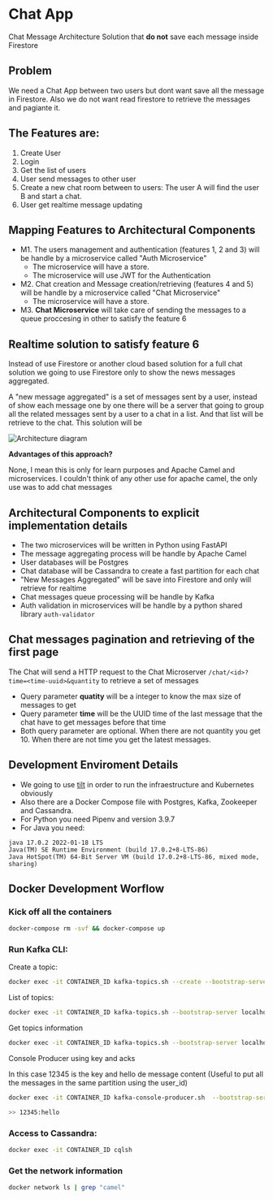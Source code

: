 # Chat App

Chat Message Architecture Solution that **do not** save each message inside Firestore

## Problem

We need a Chat App between two users but dont want save all the message in Firestore. Also we do not want read firestore to retrieve the messages and pagiante it.

## The Features are:

1. Create User
2. Login
3. Get the list of users
4. User send messages to other user 
5. Create a new chat room between to users: The user A will find the user B and start a chat.
6. User get realtime message updating

## Mapping Features to Architectural Components

- M1. The users management and authentication (features 1, 2 and 3) will be handle by a microservice called "Auth Microservice"
  - The microservice will have a store.
  - The microservice will use JWT for the Authentication
- M2. Chat creation and Message creation/retrieving (features 4 and 5) will be handle by a microservice called "Chat Microservice"
  - The microservice will have a store.
- M3. **Chat Microservice** will take care of sending the messages to a queue proccesing in other to satisfy the feature 6

## Realtime solution to satisfy feature 6

Instead of use Firestore or another cloud based solution for a full chat solution we going to use Firestore only to show the news messages aggregated.

A "new message aggregated" is a set of messages sent by a user, instead of show each message one by one there 
will be a server that going to group all the related messages sent by a user to a chat in a list. And that list will be retrieve to the chat.
This solution will be 

![Architecture diagram](https://user-images.githubusercontent.com/12489333/166072172-482250b2-93f7-4787-9652-3826054cc817.png)

**Advantages of this approach?**

None, I mean this is only for learn purposes and Apache Camel and microservices. 
I couldn't think of any other use for apache camel, the only use was to add chat messages

## Architectural Components to explicit implementation details

- The two microservices will be written in Python using FastAPI
- The message aggregating process will be handle by Apache Camel
- User databases will be Postgres
- Chat database will be Cassandra to create a fast partition for each chat
- "New Messages Aggregated" will be save into Firestore and only will retrieve for realtime
- Chat messages queue processing will be handle by Kafka
- Auth validation in microservices will be handle by a python shared library `auth-validator`

## Chat messages pagination and retrieving of the first page

The Chat will send a HTTP request to the Chat Microserver `/chat/<id>?time=<time-uuid>&quantity` to retrieve a set of messages

- Query parameter **quatity** will be a integer to know the max size of messages to get
- Query parameter **time** will be the UUID time of the last message that the chat have to get messages before that time
- Both query parameter are optional. When there are not quantity you get 10. When there are not time you get the latest messages.

## Development Enviroment Details

- We going to use [tilt](https://tilt.dev/) in order to run the infraestructure and Kubernetes obviously
- Also there are a Docker Compose file with Postgres, Kafka, Zookeeper and Cassandra.
- For Python you need Pipenv and version 3.9.7
- For Java you need:

```
java 17.0.2 2022-01-18 LTS
Java(TM) SE Runtime Environment (build 17.0.2+8-LTS-86)
Java HotSpot(TM) 64-Bit Server VM (build 17.0.2+8-LTS-86, mixed mode, sharing)
```


## Docker Development Worflow

### Kick off all the containers

```bash
docker-compose rm -svf && docker-compose up
```

### Run Kafka CLI:

Create a topic:
``` bash
docker exec -it CONTAINER_ID kafka-topics.sh --create --bootstrap-server localhost:9092 --replication-factor 1 --partitions 3 --topic charlytest
```

List of topics:
``` bash
docker exec -it CONTAINER_ID kafka-topics.sh --bootstrap-server localhost:9092 --list
```

Get topics information
``` bash
docker exec -it CONTAINER_ID kafka-topics.sh --bootstrap-server localhost:9092 --describe
```

Console Producer using key and acks

In this case 12345 is the key and hello de message content (Useful to put all the messages in the same partition using the user_id)

```bash
docker exec -it CONTAINER_ID kafka-console-producer.sh  --bootstrap-server localhost:9092 --topic charlytest --producer-property acks=all --property parse.key=true --property key.separator=:

>> 12345:hello
```

### Access to Cassandra:

```bash
docker exec -it CONTAINER_ID cqlsh
```


### Get the network information


```bash
docker network ls | grep "camel"
```
